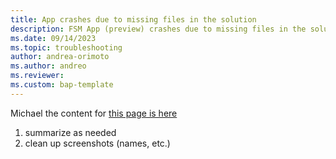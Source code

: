 ```yaml
---
title: App crashes due to missing files in the solution
description: FSM App (preview) crashes due to missing files in the solution
ms.date: 09/14/2023
ms.topic: troubleshooting
author: andrea-orimoto
ms.author: andreo
ms.reviewer: 
ms.custom: bap-template
---
```


Michael the content for [this page is here](https://dynamicscrm.visualstudio.com/OneCRM/_wiki/wikis/FieldService.NativeExperience/64652/Native-UI-boot-error)

1. summarize as needed
2. clean up screenshots (names, etc.)